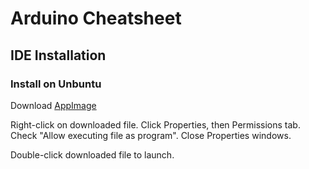 
# Arduino Cheatsheet

## IDE Installation

### Install on Unbuntu

Download [AppImage](https://downloads.arduino.cc/arduino-ide/arduino-ide_2.1.0_Linux_64bit.AppImage) 

Right-click on downloaded file. Click Properties, then Permissions tab. Check "Allow executing file as program". Close Properties windows.

Double-click downloaded file to launch.



